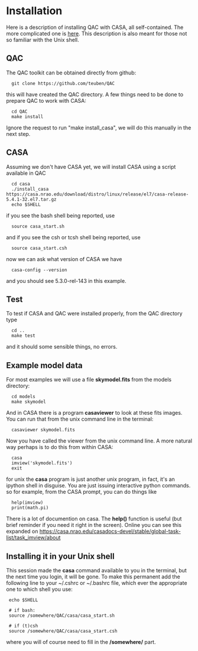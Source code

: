 # Installation

Here is a description of installing QAC with CASA, all self-contained.
The more complicated one is [here](../INSTALL.md). This description is also meant
for those not so familiar with the Unix shell.


## QAC

The QAC toolkit can be obtained directly from github:

      git clone https://github.com/teuben/QAC

this will have created the QAC directory.   A few things need to be done to prepare QAC to work with CASA:

      cd QAC
      make install

Ignore the request to run "make install_casa", we will do this manually in the next step.
     

## CASA

Assuming we don't have CASA yet, we will install CASA using a script available in QAC

      cd casa
      ./install_casa https://casa.nrao.edu/download/distro/linux/release/el7/casa-release-5.4.1-32.el7.tar.gz
      echo $SHELL

if you see the bash shell being reported, use
      
      source casa_start.sh

and if you see the csh or tcsh shell being reported, use

      source casa_start.csh

now we can ask what version of CASA we have

      casa-config --version

and you should see 5.3.0-rel-143 in this example.

## Test

To test if CASA and QAC were installed properly, from the QAC directory type

      cd ..
      make test

and it should some sensible things, no errors.

## Example model data

For most examples we will use a file **skymodel.fits** from the models directory:

      cd models
      make skymodel

And in CASA there is a program **casaviewer** to look at these fits images. You can run that from
the unix command line in the terminal:

      casaviewer skymodel.fits

Now you have called the viewer from the unix command line. A more natural way perhaps is
to do this from within CASA:

      casa
      imview('skymodel.fits')
      exit

for unix the **casa** program is just another unix program, in fact, it's an ipython shell in disguise. You
are just issuing interactive python commands. so for example, from the CASA prompt, you can do
things like

      help(imview)
      print(math.pi)

There is a lot of  documention on casa. The **help()** function is useful (but brief reminder if you need
it right in the screen). Online you can see this expanded on
https://casa.nrao.edu/casadocs-devel/stable/global-task-list/task_imview/about

## Installing it in your Unix shell

This session made the **casa** command available to you in the terminal, but the next time you login, it will
be gone.  To make this permanent add the following line to your ~/.cshrc or ~/.bashrc file, which ever the appropriate
one to which shell you use:

   	 echo $SHELL

	 # if bash:
	 source /somewhere/QAC/casa/casa_start.sh

	 # if (t)csh
	 source /somewhere/QAC/casa/casa_start.csh

where you will of course need to fill in the **/somewhere/** part.
	 
      
